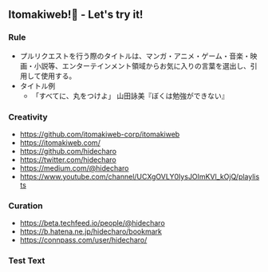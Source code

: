 ## Itomakiweb!💫 - Let's try it!

### Rule

- プルリクエストを行う際のタイトルは、マンガ・アニメ・ゲーム・音楽・映画・小説等、エンターテインメント領域からお気に入りの言葉を選出し、引用して使用する。
- タイトル例
    - 「すべてに、丸をつけよ」 山田詠美『ぼくは勉強ができない』

### Creativity

- https://github.com/itomakiweb-corp/itomakiweb
- https://itomakiweb.com/ 
- https://github.com/hidecharo
- https://twitter.com/hidecharo
- https://medium.com/@hidecharo
- https://www.youtube.com/channel/UCXgOVLY0IysJOImKVl_kOjQ/playlists

### Curation

- https://beta.techfeed.io/people/@hidecharo
- https://b.hatena.ne.jp/hidecharo/bookmark
- https://connpass.com/user/hidecharo/

### Test Text

